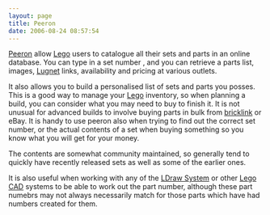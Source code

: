 ```yaml
---
layout: page
title: Peeron
date: 2006-08-24 08:57:54
---
```

[Peeron](https://peeron.com) allow <a href="/wiki/lego.html" title="The best known construction toy">Lego</a> users to catalogue all their sets and parts in an online database. You can type in a set number , and you can retrieve a parts list, images, <a href="/wiki/lugnet.html" title="Lego Users Group Network">Lugnet</a> links, availability and pricing at various outlets.

It also allows you to build a personalised list of sets and parts you posses. This is a good way to manage your <a href="/wiki/lego.html" title="The best known construction toy">Lego</a> inventory, so when planning a build, you can consider what you may need to buy to finish it. It is not unusual for advanced builds to involve buying parts in bulk from <a href="/wiki/bricklink.html" title="Lego Trading Commnity">bricklink</a> or eBay. It is handy to use peeron also when trying to find out the correct set number, or the actual contents of a set when buying something so you know what you will get for your money.

The contents are somewhat community maintained, so generally tend to quickly have recently released sets as well as some of the earlier ones.

It is also useful when working with any of the <a href="/wiki/ldraw_system.html" title="The primary system for CAD representation of Lego parts">LDraw System</a> or other <a href="/wiki/lego.html" title="The best known construction toy">Lego</a> <a href="/wiki/cad.html" title="Computer Aided Design">CAD</a> systems to be able to work out the part number, although these part numebrs may not always necessarily match for those parts which have had numbers created for them.

